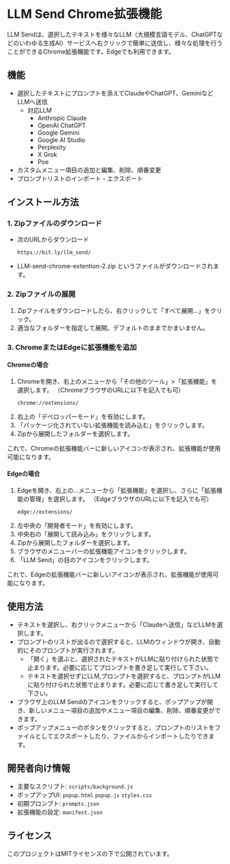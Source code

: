 # LLM Send Chrome拡張機能

LLM Sendは、選択したテキストを様々なLLM（大規模言語モデル、ChatGPTなどのいわゆる生成AI）サービスへ右クリックで簡単に送信し、様々な処理を行うことができるChrome拡張機能です。Edgeでも利用できます。

## 機能
- 選択したテキストにプロンプトを添えてClaudeやChatGPT、GeminiなどLLMへ送信
  - 対応LLM
    - Anthropic Claude
    - OpenAI ChatGPT
    - Google Gemini
    - Google AI Studio
    - Perplexity
    - X Grok
    - Poe
- カスタムメニュー項目の追加と編集、削除、順番変更
- プロンプトリストのインポート・エクスポート

## インストール方法

### 1. Zipファイルのダウンロード
- 次のURLからダウンロード
  ```
  https://bit.ly/llm_send/
  ```
- LLM-send-chrome-extention-2.zip というファイルがダウンロードされます。

### 2. Zipファイルの展開

1. Zipファイルをダウンロードしたら、右クリックして「すべて展開...」をクリック。
2. 適当なフォルダーを指定して展開。デフォルトのままでかまいません。

### 3. ChromeまたはEdgeに拡張機能を追加
#### Chromeの場合
1. Chromeを開き、右上のメニューから「その他のツール」>「拡張機能」を選択します。
 （ChromeブラウザのURLに以下を記入でも可）
   ```
   chrome://extensions/
   ```
3. 右上の「デベロッパーモード」を有効にします。
4. 「パッケージ化されていない拡張機能を読み込む」をクリックします。
5. Zipから展開したフォルダーを選択します。

これで、Chromeの拡張機能バーに新しいアイコンが表示され、拡張機能が使用可能になります。

#### Edgeの場合
1. Edgeを開き、右上の...メニューから「拡張機能」を選択し、さらに「拡張機能の管理」を選択します。
 （EdgeブラウザのURLに以下を記入でも可）
   ```
   edge://extensions/
   ```
3. 左中央の「開発者モード」を有効にします。
4. 中央右の「展開して読み込み」をクリックします。
5. Zipから展開したフォルダーを選択します。
6. ブラウザのメニューバーの拡張機能アイコンをクリックします。
7. 「LLM Send」の目のアイコンをクリックします。

これで、Edgeの拡張機能バーに新しいアイコンが表示され、拡張機能が使用可能になります。

## 使用方法
- テキストを選択し、右クリックメニューから「Claudeへ送信」などLLMを選択します。
- プロンプトのリストが出るので選択すると、LLMのウィンドウが開き、自動的にそのプロンプトが実行されます。
  - 「開く」を選ぶと、選択されたテキストがLLMに貼り付けられた状態で止まります。必要に応じてプロンプトを書き足して実行して下さい。
  - テキストを選択せずにLLM,プロンプトを選択すると、プロンプトがLLMに貼り付けられた状態で止まります。必要に応じて書き足して実行して下さい。
- ブラウザ上のLLM Sendのアイコンをクリックすると、ポップアップが開き、新しいメニュー項目の追加やメニュー項目の編集、削除、順番変更ができます。
- ポップアップメニューのボタンをクリックすると、プロンプトのリストをファイルとしてエクスポートしたり、ファイルからインポートしたりできます。

## 開発者向け情報
- 主要なスクリプト: `scripts/background.js`
- ポップアップUI: `popup.html` `popup.js` `styles.css`
- 初期プロンプト: `prompts.json`
- 拡張機能の設定: `manifest.json`

## ライセンス
このプロジェクトはMITライセンスの下で公開されています。
